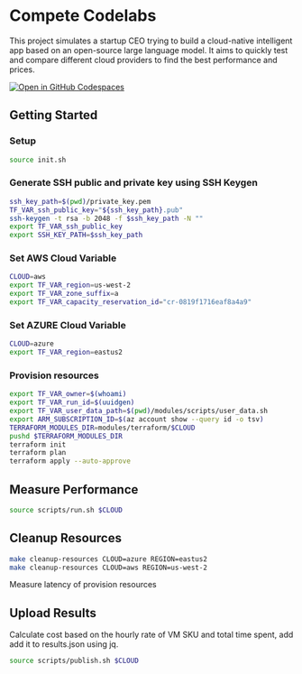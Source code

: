# Compete Codelabs

This project simulates a startup CEO trying to build a cloud-native intelligent app based on an open-source large language model. It aims to quickly test and compare different cloud providers to find the best performance and prices.

[![Open in GitHub Codespaces](https://github.com/codespaces/badge.svg)](https://github.com/codespaces/new?repo=Azure-Samples/compete-labs)

## Getting Started

### Setup

```bash
source init.sh
```

### Generate SSH public and private key using SSH Keygen
```bash
ssh_key_path=$(pwd)/private_key.pem
TF_VAR_ssh_public_key="${ssh_key_path}.pub"
ssh-keygen -t rsa -b 2048 -f $ssh_key_path -N ""
export TF_VAR_ssh_public_key
export SSH_KEY_PATH=$ssh_key_path
```

### Set AWS Cloud Variable
```bash
CLOUD=aws
export TF_VAR_region=us-west-2
export TF_VAR_zone_suffix=a
export TF_VAR_capacity_reservation_id="cr-0819f1716eaf8a4a9"
```
### Set AZURE Cloud Variable
```bash
CLOUD=azure
export TF_VAR_region=eastus2
```

### Provision resources
```bash
export TF_VAR_owner=$(whoami)
export TF_VAR_run_id=$(uuidgen)
export TF_VAR_user_data_path=$(pwd)/modules/scripts/user_data.sh
export ARM_SUBSCRIPTION_ID=$(az account show --query id -o tsv)
TERRAFORM_MODULES_DIR=modules/terraform/$CLOUD
pushd $TERRAFORM_MODULES_DIR
terraform init
terraform plan
terraform apply --auto-approve
```

## Measure Performance

```bash
source scripts/run.sh $CLOUD
```

## Cleanup Resources
```bash
make cleanup-resources CLOUD=azure REGION=eastus2
make cleanup-resources CLOUD=aws REGION=us-west-2
```

Measure latency of provision resources

## Upload Results

Calculate cost based on the hourly rate of VM SKU and total time spent, add add it to results.json using jq.

```bash
source scripts/publish.sh $CLOUD
```
